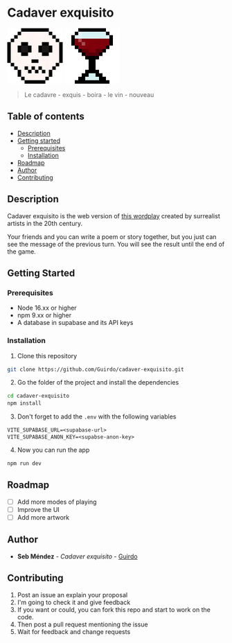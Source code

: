# Cadaver exquisito 

![skull](/public/icons/skull.webp)
![wine](/public/icons/wine.webp)

> Le cadavre - exquis - boira - le vin - nouveau

## Table of contents

- [Description](#description)
- [Getting started](#getting-started)
  - [Prerequisites](#prerequisites)
  - [Installation](#installation)
- [Roadmap](#roadmap)
- [Author](#author)
- [Contributing](#contributing)

## Description

Cadaver exquisito is the web version of [this wordplay](https://en.wikipedia.org/wiki/Exquisite_corpse) created by surrealist artists in the 20th century. 

Your friends and you can write a poem or story together, but you just can see the message of the previous turn. You will see the result until the end of the game.

## Getting Started

### Prerequisites

* Node 16.xx or higher
* npm 9.xx or higher
* A database in supabase and its API keys

### Installation

1. Clone this repository

```sh
git clone https://github.com/Guirdo/cadaver-exquisito.git
```

2. Go the folder of the project and install the dependencies

```sh
cd cadaver-exquisito
npm install
```

3. Don't forget to add the ```.env``` with the following variables

```
VITE_SUPABASE_URL=<supabase-url>
VITE_SUPABASE_ANON_KEY=<supabse-anon-key>
```

4. Now you can run the app

```sh
npm run dev
```

## Roadmap

- [ ] Add more modes of playing
- [ ] Improve the UI
- [ ] Add more artwork

## Author

- **Seb Méndez** - *Cadaver exquisito* -
  [Guirdo](https://github.com/Guirdo)

## Contributing

1. Post an issue an explain your proposal
2. I'm going to check it and give feedback
3. If you want or could, you can fork this repo and start to work on the code.
4. Then post a pull request mentioning the issue
5. Wait for feedback and change requests
